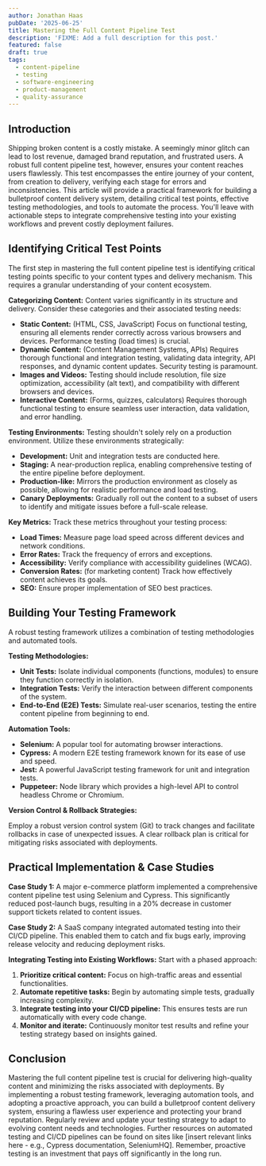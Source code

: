 ```yaml
---
author: Jonathan Haas
pubDate: '2025-06-25'
title: Mastering the Full Content Pipeline Test
description: 'FIXME: Add a full description for this post.'
featured: false
draft: true
tags:
  - content-pipeline
  - testing
  - software-engineering
  - product-management
  - quality-assurance
---
```


## Introduction

Shipping broken content is a costly mistake. A seemingly minor glitch can lead to lost revenue, damaged brand reputation, and frustrated users. A robust full content pipeline test, however, ensures your content reaches users flawlessly. This test encompasses the entire journey of your content, from creation to delivery, verifying each stage for errors and inconsistencies. This article will provide a practical framework for building a bulletproof content delivery system, detailing critical test points, effective testing methodologies, and tools to automate the process. You'll leave with actionable steps to integrate comprehensive testing into your existing workflows and prevent costly deployment failures.

## Identifying Critical Test Points

The first step in mastering the full content pipeline test is identifying critical testing points specific to your content types and delivery mechanism. This requires a granular understanding of your content ecosystem.

**Categorizing Content:** Content varies significantly in its structure and delivery. Consider these categories and their associated testing needs:

- **Static Content:** (HTML, CSS, JavaScript) Focus on functional testing, ensuring all elements render correctly across various browsers and devices. Performance testing (load times) is crucial.
- **Dynamic Content:** (Content Management Systems, APIs) Requires thorough functional and integration testing, validating data integrity, API responses, and dynamic content updates. Security testing is paramount.
- **Images and Videos:** Testing should include resolution, file size optimization, accessibility (alt text), and compatibility with different browsers and devices.
- **Interactive Content:** (Forms, quizzes, calculators) Requires thorough functional testing to ensure seamless user interaction, data validation, and error handling.

**Testing Environments:** Testing shouldn't solely rely on a production environment. Utilize these environments strategically:

- **Development:** Unit and integration tests are conducted here.
- **Staging:** A near-production replica, enabling comprehensive testing of the entire pipeline before deployment.
- **Production-like:** Mirrors the production environment as closely as possible, allowing for realistic performance and load testing.
- **Canary Deployments:** Gradually roll out the content to a subset of users to identify and mitigate issues before a full-scale release.

**Key Metrics:** Track these metrics throughout your testing process:

- **Load Times:** Measure page load speed across different devices and network conditions.
- **Error Rates:** Track the frequency of errors and exceptions.
- **Accessibility:** Verify compliance with accessibility guidelines (WCAG).
- **Conversion Rates:** (for marketing content) Track how effectively content achieves its goals.
- **SEO:** Ensure proper implementation of SEO best practices.

## Building Your Testing Framework

A robust testing framework utilizes a combination of testing methodologies and automated tools.

**Testing Methodologies:**

- **Unit Tests:** Isolate individual components (functions, modules) to ensure they function correctly in isolation.
- **Integration Tests:** Verify the interaction between different components of the system.
- **End-to-End (E2E) Tests:** Simulate real-user scenarios, testing the entire content pipeline from beginning to end.

**Automation Tools:**

- **Selenium:** A popular tool for automating browser interactions.
- **Cypress:** A modern E2E testing framework known for its ease of use and speed.
- **Jest:** A powerful JavaScript testing framework for unit and integration tests.
- **Puppeteer:** Node library which provides a high-level API to control headless Chrome or Chromium.

**Version Control & Rollback Strategies:**

Employ a robust version control system (Git) to track changes and facilitate rollbacks in case of unexpected issues. A clear rollback plan is critical for mitigating risks associated with deployments.

## Practical Implementation & Case Studies

**Case Study 1:** A major e-commerce platform implemented a comprehensive content pipeline test using Selenium and Cypress. This significantly reduced post-launch bugs, resulting in a 20% decrease in customer support tickets related to content issues.

**Case Study 2:** A SaaS company integrated automated testing into their CI/CD pipeline. This enabled them to catch and fix bugs early, improving release velocity and reducing deployment risks.

**Integrating Testing into Existing Workflows:** Start with a phased approach:

1. **Prioritize critical content:** Focus on high-traffic areas and essential functionalities.
2. **Automate repetitive tasks:** Begin by automating simple tests, gradually increasing complexity.
3. **Integrate testing into your CI/CD pipeline:** This ensures tests are run automatically with every code change.
4. **Monitor and iterate:** Continuously monitor test results and refine your testing strategy based on insights gained.

## Conclusion

Mastering the full content pipeline test is crucial for delivering high-quality content and minimizing the risks associated with deployments. By implementing a robust testing framework, leveraging automation tools, and adopting a proactive approach, you can build a bulletproof content delivery system, ensuring a flawless user experience and protecting your brand reputation. Regularly review and update your testing strategy to adapt to evolving content needs and technologies. Further resources on automated testing and CI/CD pipelines can be found on sites like [insert relevant links here - e.g., Cypress documentation, SeleniumHQ]. Remember, proactive testing is an investment that pays off significantly in the long run.
